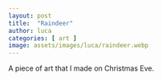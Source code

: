 ```yaml
---
layout: post
title:  "Raindeer"
author: luca
categories: [ art ]
image: assets/images/luca/raindeer.webp
---
```

A piece of art that I made on Christmas Eve.
